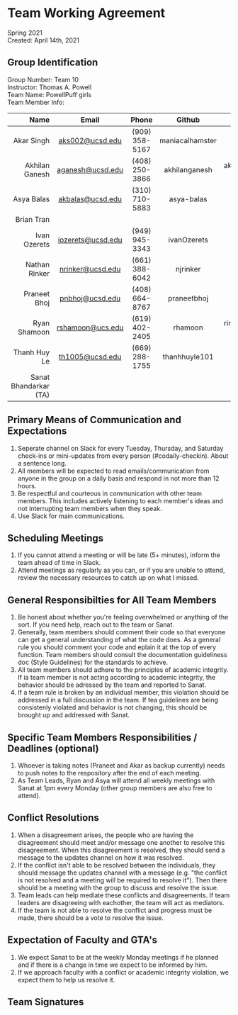 # Team Working Agreement

Spring 2021  
Created: April 14th, 2021

## Group Identification

Group Number: Team 10  
Instructor:  Thomas A. Powell  
Team Name: PowellPuff girls  
Team Member Info:  

Name | Email | Phone | Github | Other
--: | :-: | :-: | :-: | :-:
Akar Singh | aks002@ucsd.edu | (909) 358-5167 | maniacalhamster | Marethyu86 (Discord)  
Akhilan Ganesh | aganesh@ucsd.edu | (408) 250-3866 | akhilanganesh | akcougar#9060 (Discord)  
Asya Balas | akbalas@ucsd.edu | (310) 710-5883 | asya-balas | |  
Brian Tran | | | |  
Ivan Ozerets | iozerets@ucsd.edu | (949) 945-3343 | ivanOzerets |  
Nathan Rinker | nrinker@ucsd.edu | (661) 388-6042 | njrinker |  
Praneet Bhoj | pnbhoj@ucsd.edu | (408) 664-8767 | praneetbhoj |  
Ryan Shamoon | rshamoon@ucs.edu | (619) 402-2405 | rhamoon | rino1654#5988 (Discord)  
Thanh Huy Le | th1005@ucsd.edu | (669) 288-1755 | thanhhuyle101 |  
Sanat Bhandarkar (TA) | | | |  

## Primary Means of Communication and Expectations

1. Seperate channel on Slack for every Tuesday, Thursday, and Saturday check-ins or mini-updates from every person (#codaily-checkin). About a sentence long.
2. All members will be expected to read emails/communication from anyone in the group on a daily basis and respond in not more than 12 hours.
3. Be respectful and courteous in communication with other team members. This includes actively listening to each member's ideas and not interrupting team members when they speak.
4. Use Slack for main communications.

## Scheduling Meetings
1. If you cannot attend a meeting or will be late (5+ minutes), inform the team ahead of time in Slack.
2. Attend meetings as regularly as you can, or if you are unable to attend, review the necessary resources to catch up on what I missed.

## General Responsibilties for All Team Members
1. Be honest about whether you're feeling overwhelmed or anything of the sort. If you need help, reach out to the team or Sanat.
2. Generally, team members should comment their code so that everyone can get a general understanding of what the code does. As a general rule you should comment your code and eplain it at the top of every function. Team members should consult the documentation guideliness doc (Style Guidelines) for the standards to achieve.
3. All team members should adhere to the principles of academic integrity. If ia team member is not acting according to academic integrity, the behavior should be adressed by the team and reported to Sanat. 
4. If a team rule is broken by an individual member, this violation should be addressed in a full discussion in the team. If tea guidelines are being consistenly violated and behavior is not changing, this should be brought up and addressed with Sanat.

## Specific Team Members Responsibilities / Deadlines (optional)
1. Whoever is taking notes (Praneet and Akar as backup currently) needs to push notes to the respository after the end of each meeting.
2. As Team Leads, Ryan and Asya will attend all weekly meetings with Sanat at 1pm every Monday (other group members are also free to attend).

## Conflict Resolutions
1. When a disagreement arises, the people who are having the disagreement should meet and/or message one another to resolve this disagreement. When this disagreement is resolved, they should send a message to the updates channel on how it was resolved.
2. If the conflict isn't able to be resolved between the individuals, they should message the updates channel with a message (e.g. "the conflict is not resolved and a meeting will be required to resolve it"). Then there should be a meeting with the group to discuss and resolve the issue.
3. Team leads can help mediate these conflicts and disagreements. If team leaders are disagreeing with eachother, the team will act as mediators.
4. If the team is not able to resolve the conflict and progress must be made, there should be a vote to resolve the issue.  

## Expectation of Faculty and GTA's
1. We expect Sanat to be at the weekly Monday meetings if he planned and if there is a change in time we expect to be informed by him.
2. If we approach faculty with a conflict or academic integrity violation, we expect them to help us resolve it.

## Team Signatures